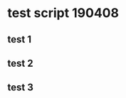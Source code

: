 # test script 190408

## test 1

<script type="text/javascript">
    console.log(123);
</script>


## test 2

<script type="text/javascript" src="./main.js"></script>



## test 3

<script type="text/javascript" src="./main.js">



